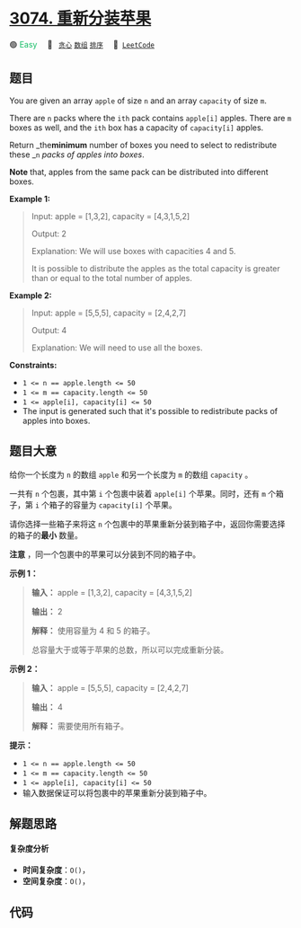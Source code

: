 # [3074. 重新分装苹果](https://leetcode.com/problems/apple-redistribution-into-boxes)

🟢 <font color=#15bd66>Easy</font>&emsp; 🔖&ensp; [`贪心`](/outline/tag/greedy.md) [`数组`](/outline/tag/array.md) [`排序`](/outline/tag/sorting.md)&emsp; 🔗&ensp;[`LeetCode`](https://leetcode.com/problems/apple-redistribution-into-boxes)

## 题目

You are given an array `apple` of size `n` and an array `capacity` of size
`m`.

There are `n` packs where the `ith` pack contains `apple[i]` apples. There are
`m` boxes as well, and the `ith` box has a capacity of `capacity[i]` apples.

Return _the**minimum** number of boxes you need to select to redistribute
these _`n` _packs of apples into boxes_.

**Note** that, apples from the same pack can be distributed into different
boxes.



**Example 1:**

> Input: apple = [1,3,2], capacity = [4,3,1,5,2]
> 
> Output: 2
> 
> Explanation: We will use boxes with capacities 4 and 5.
> 
> It is possible to distribute the apples as the total capacity is greater than or equal to the total number of apples.

**Example 2:**

> Input: apple = [5,5,5], capacity = [2,4,2,7]
> 
> Output: 4
> 
> Explanation: We will need to use all the boxes.

**Constraints:**

  * `1 <= n == apple.length <= 50`
  * `1 <= m == capacity.length <= 50`
  * `1 <= apple[i], capacity[i] <= 50`
  * The input is generated such that it's possible to redistribute packs of apples into boxes.


## 题目大意

给你一个长度为 `n` 的数组 `apple` 和另一个长度为 `m` 的数组 `capacity` 。

一共有 `n` 个包裹，其中第 `i` 个包裹中装着 `apple[i]` 个苹果。同时，还有 `m` 个箱子，第 `i` 个箱子的容量为
`capacity[i]` 个苹果。

请你选择一些箱子来将这 `n` 个包裹中的苹果重新分装到箱子中，返回你需要选择的箱子的**最小** 数量。

**注意** ，同一个包裹中的苹果可以分装到不同的箱子中。



**示例 1：**

> 
> 
> 
> 
> 
> **输入：** apple = [1,3,2], capacity = [4,3,1,5,2]
> 
> **输出：** 2
> 
> **解释：** 使用容量为 4 和 5 的箱子。
> 
> 总容量大于或等于苹果的总数，所以可以完成重新分装。
> 
> 

**示例 2：**

> 
> 
> 
> 
> 
> **输入：** apple = [5,5,5], capacity = [2,4,2,7]
> 
> **输出：** 4
> 
> **解释：** 需要使用所有箱子。
> 
> 



**提示：**

  * `1 <= n == apple.length <= 50`
  * `1 <= m == capacity.length <= 50`
  * `1 <= apple[i], capacity[i] <= 50`
  * 输入数据保证可以将包裹中的苹果重新分装到箱子中。


## 解题思路

#### 复杂度分析

- **时间复杂度**：`O()`，
- **空间复杂度**：`O()`，

## 代码

```javascript

```